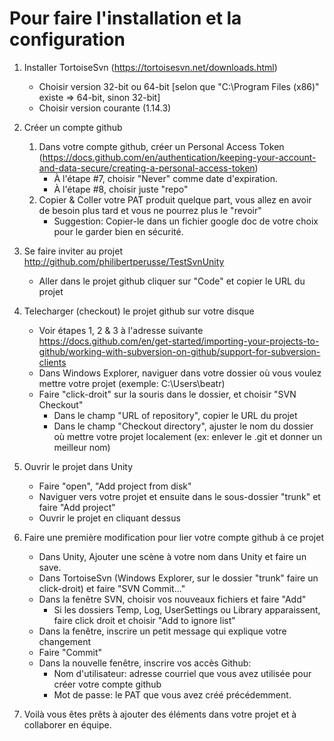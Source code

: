 # Pour faire l'installation et la configuration

1. Installer TortoiseSvn (https://tortoisesvn.net/downloads.html)
   - Choisir version 32-bit ou 64-bit [selon que "C:\Program Files (x86)" existe => 64-bit, sinon 32-bit]
   - Choisir version courante (1.14.3)
  
2. Créer un compte github
   1. Dans votre compte github, créer un Personal Access Token (https://docs.github.com/en/authentication/keeping-your-account-and-data-secure/creating-a-personal-access-token)
      - À l'étape #7, choisir "Never" comme date d'expiration.
      - À l'étape #8, choisir juste "repo"
   3. Copier & Coller votre PAT produit quelque part, vous allez en avoir de besoin plus tard et vous ne pourrez plus le "revoir"
      - Suggestion: Copier-le dans un fichier google doc de votre choix pour le garder bien en sécurité.

3. Se faire inviter au projet http://github.com/philibertperusse/TestSvnUnity
   - Aller dans le projet github cliquer sur "Code" et copier le URL du projet

4. Telecharger (checkout) le projet github sur votre disque
   - Voir étapes 1, 2 & 3 à l'adresse suivante https://docs.github.com/en/get-started/importing-your-projects-to-github/working-with-subversion-on-github/support-for-subversion-clients
   - Dans Windows Explorer, naviguer dans votre dossier où vous voulez mettre votre projet (exemple: C:\Users\beatr\)
   - Faire "click-droit" sur la souris dans le dossier, et choisir "SVN Checkout"
     - Dans le champ "URL of repository", copier le URL du projet
     - Dans le champ "Checkout directory", ajuster le nom du dossier où mettre votre projet localement (ex: enlever le .git et donner un meilleur nom)
 
5. Ouvrir le projet dans Unity
   - Faire "open", "Add project from disk"
   - Naviguer vers votre projet et ensuite dans le sous-dossier "trunk" et faire "Add project"
   - Ouvrir le projet en cliquant dessus
   
6. Faire une première modification pour lier votre compte github à ce projet
   - Dans Unity, Ajouter une scène à votre nom dans Unity et faire un save.
   - Dans TortoiseSvn (Windows Explorer, sur le dossier "trunk" faire un click-droit) et faire "SVN Commit..."
   - Dans la fenêtre SVN, choisir vos nouveaux fichiers et faire "Add"
     - Si les dossiers Temp, Log, UserSettings ou Library apparaissent, faire click droit et choisir "Add to ignore list"
   - Dans la fenêtre, inscrire un petit message qui explique votre changement
   - Faire "Commit"
   - Dans la nouvelle fenêtre, inscrire vos accès Github:
     - Nom d'utilisateur: adresse courriel que vous avez utilisée pour créer votre compte github
     - Mot de passe: le PAT que vous avez créé précédemment.

7. Voilà vous êtes prêts à ajouter des éléments dans votre projet et à collaborer en équipe.
     

